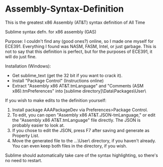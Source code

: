 Assembly-Syntax-Definition
==========================

This is the greatest x86 Assembly (AT&amp;T) syntax definition of All Time

Sublime syntax defn. for x86 assembly (GAS)

Purpose:  I couldn't find any (good ones?) online, so I made one myself for ECE391.  Everything I found was NASM, FASM, Intel, or just garbage. This is not to say that this definition is perfect, but for the purposes of ECE391, it will do just fine.

Installation (Windows):
- Get sublime_text (get the 32 bit if you want to crack it).
- Install "Package Control" (Instructions online)
- Extract "Assembly x86 AT&T.tmLanguage" and "Comments (ASM x86).tmPreferences" into [sublime directory]\Data\Packages\User\

If you wish to make edits to the definition yourself:
1. Install package AAAPackageDev via Preferences>Package Control.
2. To edit, you can open "Assembly x86 AT&T.JSON-tmLanguage," or edit the "Assembly x86 AT&T.tmLanguage" file directly. The JSON is probably easier to look at.
3. If you chose to edit the JSON, press F7 after saving and generate as Property List.
4. Move the generated file to the ...\User\ directory, if you haven't already.  You can even keep both files in the directory, if you wish.

Sublime should automatically take care of the syntax highlighting, so there's no need to restart.

